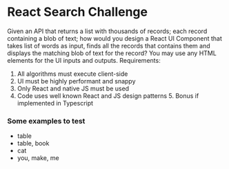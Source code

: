 # React Search Challenge

Given an API that returns a list with thousands of records; each record containing a blob of text; how would you design a React UI Component that takes list of words as input, finds all the records that contains them and displays the matching blob of text for the record? You may use any HTML elements for the UI inputs and outputs.
 Requirements:
1. All algorithms must execute client-side
2. UI must be highly performant and snappy
3. Only React and native JS must be used
4. Code uses well known React and JS design patterns 5. Bonus if implemented in Typescript

### Some examples to test

- table
- table, book
- cat
- you, make, me
